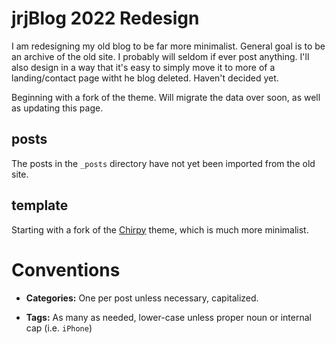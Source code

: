 # jrjBlog 2022 Redesign

I am redesigning my old blog to be far more minimalist. General goal is to be an archive of the old site. I probably will seldom if ever post anything. I'll also design in a way that it's easy to simply move it to more of a landing/contact page witht he blog deleted. Haven't decided yet.

Beginning with a fork of the theme. Will migrate the data over soon, as well as updating this page.

## posts
The posts in the `_posts` directory have not yet been imported from the old site.

## template
Starting with a fork of the [Chirpy](https://github.com/cotes2020/jekyll-theme-chirpy) theme, which is much more minimalist.

# Conventions

- **Categories:** One per post unless necessary, capitalized.

- **Tags:** As many as needed, lower-case unless proper noun or internal cap (i.e. `iPhone`)

